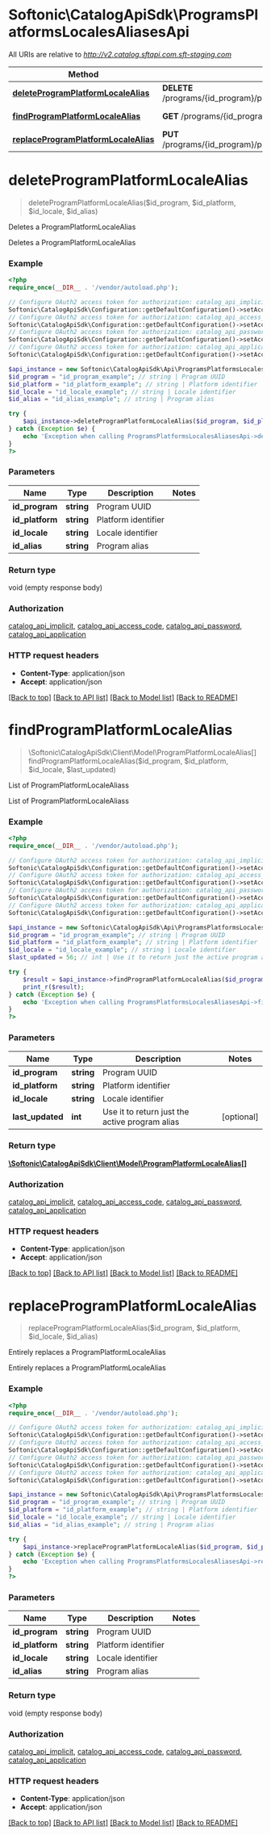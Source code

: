 # Softonic\CatalogApiSdk\ProgramsPlatformsLocalesAliasesApi

All URIs are relative to *http://v2.catalog.sftapi.com.sft-staging.com*

Method | HTTP request | Description
------------- | ------------- | -------------
[**deleteProgramPlatformLocaleAlias**](ProgramsPlatformsLocalesAliasesApi.md#deleteProgramPlatformLocaleAlias) | **DELETE** /programs/{id_program}/platforms/{id_platform}/locales/{id_locale}/aliases/{id_alias} | Deletes a ProgramPlatformLocaleAlias
[**findProgramPlatformLocaleAlias**](ProgramsPlatformsLocalesAliasesApi.md#findProgramPlatformLocaleAlias) | **GET** /programs/{id_program}/platforms/{id_platform}/locales/{id_locale}/aliases | List of ProgramPlatformLocaleAliass
[**replaceProgramPlatformLocaleAlias**](ProgramsPlatformsLocalesAliasesApi.md#replaceProgramPlatformLocaleAlias) | **PUT** /programs/{id_program}/platforms/{id_platform}/locales/{id_locale}/aliases/{id_alias} | Entirely replaces a ProgramPlatformLocaleAlias


# **deleteProgramPlatformLocaleAlias**
> deleteProgramPlatformLocaleAlias($id_program, $id_platform, $id_locale, $id_alias)

Deletes a ProgramPlatformLocaleAlias

Deletes a ProgramPlatformLocaleAlias

### Example
```php
<?php
require_once(__DIR__ . '/vendor/autoload.php');

// Configure OAuth2 access token for authorization: catalog_api_implicit
Softonic\CatalogApiSdk\Configuration::getDefaultConfiguration()->setAccessToken('YOUR_ACCESS_TOKEN');
// Configure OAuth2 access token for authorization: catalog_api_access_code
Softonic\CatalogApiSdk\Configuration::getDefaultConfiguration()->setAccessToken('YOUR_ACCESS_TOKEN');
// Configure OAuth2 access token for authorization: catalog_api_password
Softonic\CatalogApiSdk\Configuration::getDefaultConfiguration()->setAccessToken('YOUR_ACCESS_TOKEN');
// Configure OAuth2 access token for authorization: catalog_api_application
Softonic\CatalogApiSdk\Configuration::getDefaultConfiguration()->setAccessToken('YOUR_ACCESS_TOKEN');

$api_instance = new Softonic\CatalogApiSdk\Api\ProgramsPlatformsLocalesAliasesApi();
$id_program = "id_program_example"; // string | Program UUID
$id_platform = "id_platform_example"; // string | Platform identifier
$id_locale = "id_locale_example"; // string | Locale identifier
$id_alias = "id_alias_example"; // string | Program alias

try {
    $api_instance->deleteProgramPlatformLocaleAlias($id_program, $id_platform, $id_locale, $id_alias);
} catch (Exception $e) {
    echo 'Exception when calling ProgramsPlatformsLocalesAliasesApi->deleteProgramPlatformLocaleAlias: ', $e->getMessage(), PHP_EOL;
}
?>
```

### Parameters

Name | Type | Description  | Notes
------------- | ------------- | ------------- | -------------
 **id_program** | **string**| Program UUID |
 **id_platform** | **string**| Platform identifier |
 **id_locale** | **string**| Locale identifier |
 **id_alias** | **string**| Program alias |

### Return type

void (empty response body)

### Authorization

[catalog_api_implicit](../../README.md#catalog_api_implicit), [catalog_api_access_code](../../README.md#catalog_api_access_code), [catalog_api_password](../../README.md#catalog_api_password), [catalog_api_application](../../README.md#catalog_api_application)

### HTTP request headers

 - **Content-Type**: application/json
 - **Accept**: application/json

[[Back to top]](#) [[Back to API list]](../../README.md#documentation-for-api-endpoints) [[Back to Model list]](../../README.md#documentation-for-models) [[Back to README]](../../README.md)

# **findProgramPlatformLocaleAlias**
> \Softonic\CatalogApiSdk\Client\Model\ProgramPlatformLocaleAlias[] findProgramPlatformLocaleAlias($id_program, $id_platform, $id_locale, $last_updated)

List of ProgramPlatformLocaleAliass

List of ProgramPlatformLocaleAliass

### Example
```php
<?php
require_once(__DIR__ . '/vendor/autoload.php');

// Configure OAuth2 access token for authorization: catalog_api_implicit
Softonic\CatalogApiSdk\Configuration::getDefaultConfiguration()->setAccessToken('YOUR_ACCESS_TOKEN');
// Configure OAuth2 access token for authorization: catalog_api_access_code
Softonic\CatalogApiSdk\Configuration::getDefaultConfiguration()->setAccessToken('YOUR_ACCESS_TOKEN');
// Configure OAuth2 access token for authorization: catalog_api_password
Softonic\CatalogApiSdk\Configuration::getDefaultConfiguration()->setAccessToken('YOUR_ACCESS_TOKEN');
// Configure OAuth2 access token for authorization: catalog_api_application
Softonic\CatalogApiSdk\Configuration::getDefaultConfiguration()->setAccessToken('YOUR_ACCESS_TOKEN');

$api_instance = new Softonic\CatalogApiSdk\Api\ProgramsPlatformsLocalesAliasesApi();
$id_program = "id_program_example"; // string | Program UUID
$id_platform = "id_platform_example"; // string | Platform identifier
$id_locale = "id_locale_example"; // string | Locale identifier
$last_updated = 56; // int | Use it to return just the active program alias

try {
    $result = $api_instance->findProgramPlatformLocaleAlias($id_program, $id_platform, $id_locale, $last_updated);
    print_r($result);
} catch (Exception $e) {
    echo 'Exception when calling ProgramsPlatformsLocalesAliasesApi->findProgramPlatformLocaleAlias: ', $e->getMessage(), PHP_EOL;
}
?>
```

### Parameters

Name | Type | Description  | Notes
------------- | ------------- | ------------- | -------------
 **id_program** | **string**| Program UUID |
 **id_platform** | **string**| Platform identifier |
 **id_locale** | **string**| Locale identifier |
 **last_updated** | **int**| Use it to return just the active program alias | [optional]

### Return type

[**\Softonic\CatalogApiSdk\Client\Model\ProgramPlatformLocaleAlias[]**](../Model/ProgramPlatformLocaleAlias.md)

### Authorization

[catalog_api_implicit](../../README.md#catalog_api_implicit), [catalog_api_access_code](../../README.md#catalog_api_access_code), [catalog_api_password](../../README.md#catalog_api_password), [catalog_api_application](../../README.md#catalog_api_application)

### HTTP request headers

 - **Content-Type**: application/json
 - **Accept**: application/json

[[Back to top]](#) [[Back to API list]](../../README.md#documentation-for-api-endpoints) [[Back to Model list]](../../README.md#documentation-for-models) [[Back to README]](../../README.md)

# **replaceProgramPlatformLocaleAlias**
> replaceProgramPlatformLocaleAlias($id_program, $id_platform, $id_locale, $id_alias)

Entirely replaces a ProgramPlatformLocaleAlias

Entirely replaces a ProgramPlatformLocaleAlias

### Example
```php
<?php
require_once(__DIR__ . '/vendor/autoload.php');

// Configure OAuth2 access token for authorization: catalog_api_implicit
Softonic\CatalogApiSdk\Configuration::getDefaultConfiguration()->setAccessToken('YOUR_ACCESS_TOKEN');
// Configure OAuth2 access token for authorization: catalog_api_access_code
Softonic\CatalogApiSdk\Configuration::getDefaultConfiguration()->setAccessToken('YOUR_ACCESS_TOKEN');
// Configure OAuth2 access token for authorization: catalog_api_password
Softonic\CatalogApiSdk\Configuration::getDefaultConfiguration()->setAccessToken('YOUR_ACCESS_TOKEN');
// Configure OAuth2 access token for authorization: catalog_api_application
Softonic\CatalogApiSdk\Configuration::getDefaultConfiguration()->setAccessToken('YOUR_ACCESS_TOKEN');

$api_instance = new Softonic\CatalogApiSdk\Api\ProgramsPlatformsLocalesAliasesApi();
$id_program = "id_program_example"; // string | Program UUID
$id_platform = "id_platform_example"; // string | Platform identifier
$id_locale = "id_locale_example"; // string | Locale identifier
$id_alias = "id_alias_example"; // string | Program alias

try {
    $api_instance->replaceProgramPlatformLocaleAlias($id_program, $id_platform, $id_locale, $id_alias);
} catch (Exception $e) {
    echo 'Exception when calling ProgramsPlatformsLocalesAliasesApi->replaceProgramPlatformLocaleAlias: ', $e->getMessage(), PHP_EOL;
}
?>
```

### Parameters

Name | Type | Description  | Notes
------------- | ------------- | ------------- | -------------
 **id_program** | **string**| Program UUID |
 **id_platform** | **string**| Platform identifier |
 **id_locale** | **string**| Locale identifier |
 **id_alias** | **string**| Program alias |

### Return type

void (empty response body)

### Authorization

[catalog_api_implicit](../../README.md#catalog_api_implicit), [catalog_api_access_code](../../README.md#catalog_api_access_code), [catalog_api_password](../../README.md#catalog_api_password), [catalog_api_application](../../README.md#catalog_api_application)

### HTTP request headers

 - **Content-Type**: application/json
 - **Accept**: application/json

[[Back to top]](#) [[Back to API list]](../../README.md#documentation-for-api-endpoints) [[Back to Model list]](../../README.md#documentation-for-models) [[Back to README]](../../README.md)

